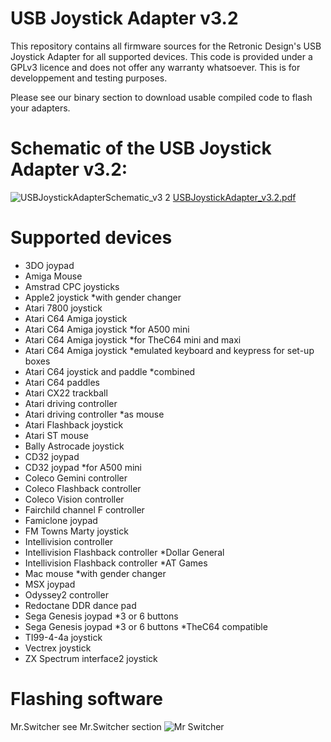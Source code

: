 # USB Joystick Adapter v3.2
This repository contains all firmware sources for the Retronic Design's USB Joystick Adapter for all supported devices. This code is provided under a GPLv3 licence and does not offer any warranty whatsoever. This is for developpement and testing purposes.

Please see our binary section to download usable compiled code to flash your adapters.

# Schematic of the USB Joystick Adapter v3.2:
![USBJoystickAdapterSchematic_v3 2](https://user-images.githubusercontent.com/18539931/209212455-df1dc9a4-5eb0-40f1-a42c-67fb9a5d5afb.png)
[USBJoystickAdapter_v3.2.pdf](https://github.com/retronicdesign/USBJoystickAdapter_v3.2/files/10289845/USBJoystickAdapter_v3.0.pdf)

# Supported devices
- 3DO joypad
- Amiga Mouse
- Amstrad CPC joysticks
- Apple2 joystick *with gender changer
- Atari 7800 joystick
- Atari C64 Amiga joystick
- Atari C64 Amiga joystick *for A500 mini
- Atari C64 Amiga joystick *for TheC64 mini and maxi
- Atari C64 Amiga joystick *emulated keyboard and keypress for set-up boxes
- Atari C64 joystick and paddle *combined
- Atari C64 paddles
- Atari CX22 trackball
- Atari driving controller
- Atari driving controller *as mouse
- Atari Flashback joystick
- Atari ST mouse
- Bally Astrocade joystick
- CD32 joypad
- CD32 joypad *for A500 mini
- Coleco Gemini controller
- Coleco Flashback controller
- Coleco Vision controller
- Fairchild channel F controller
- Famiclone joypad
- FM Towns Marty joystick
- Intellivision controller
- Intellivision Flashback controller *Dollar General
- Intellivision Flashback controller *AT Games
- Mac mouse *with gender changer
- MSX joypad
- Odyssey2 controller
- Redoctane DDR dance pad
- Sega Genesis joypad *3 or 6 buttons
- Sega Genesis joypad *3 or 6 buttons *TheC64 compatible
- TI99-4-4a joystick
- Vectrex joystick
- ZX Spectrum interface2 joystick

# Flashing software
Mr.Switcher see Mr.Switcher section
![Mr Switcher](https://user-images.githubusercontent.com/18539931/209214649-65bd6397-d0e9-4c7b-8d2b-489b6db2d548.jpg)


